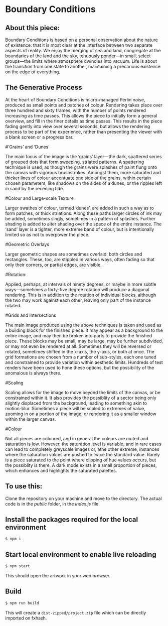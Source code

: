 # Boundary Conditions

## About this piece:

Boundary Conditions is based on a personal observation about the nature of existence: that it is most clear at the interface between two separate aspects of reality. We enjoy the merging of sea and land, congregate at the boundaries of the land and the sky, tenuously ponder—in small, select groups—the limits where atmosphere dwindles into vacuum. Life is about the transition from one state to another, maintaining a precarious existence on the edge of everything.

## The Generative Process

At the heart of Boundary Conditions is micro-managed Perlin noise, produced as small points and patches of colour. Rendering takes place over three hundred and sixty frames, with the number of points rendered increasing as time passes. This allows the piece to initially form a general overview, and fill in the finer details as time passes. This results in the piece fading gently into view over several seconds, but allows the rendering process to be part of the experience, rather than presenting the viewer with a blank screen or a progress bar.

#‘Grains’ and ‘Dunes’

The main focus of the image is the ‘grains’ layer—the dark, spattered series of grouped dots that form sweeping, striated patterns. A spattering technique is used, as though the grains were splashes of paint flung onto the canvas with vigorous brushstrokes. Amongst them, more saturated and thicker lines of colour accentuate one side of the grains, within certain chosen parameters, like shadows on the sides of a dunes, or the ripples left in sand by the receding tide.

#Colour and Large-scale Texture

Larger swathes of colour, termed ’dunes’, are added in such a way as to form patches, or thick striations. Along these paths larger circles of ink may be added, sometimes singly, sometimes in a pattern of splashes. Further shading is added to alter shading over the space of the entire instance. The ‘sand’ layer is a tighter, more extreme band of colour, but is intentionally limited so as not to overpower the piece.

#Geometric Overlays

Larger geometric shapes are sometimes overlaid: both circles and rectangles. These, too, are stippled in various ways, often fading so that only their corners, or partial edges, are visible.

#Rotation:

Applied, perhaps, at intervals of ninety degrees, or maybe in more subtle ways—sometimes a forty-five degree rotation will produce a diagonal rendering. This is in addition to the rotation of individual blocks, although the two may work against each other, leaving only part of the instance rotated.

#Grids and Intersections

The main image produced using the above techniques is taken and used as a building block for the finished piece. It may appear as a background to the entire image, and may then be broken into parts to provide the finished piece. These blocks may be small, may be large, may be further subdivided, or may not even be rendered at all. Sometimes they will be reversed or rotated, sometimes shifted in the x-axis, the y-axis, or both at once. The grid formations are chosen from a number of sub-styles, each one tuned and constrained to provide variation within aesthetic limits. Hundreds of test renders have been used to hone these options, but the possibility of the anomalous is always there.

#Scaling

Scaling allows for the image to move beyond the limits of the canvas, or be constrained within it. It also provides the possiblity of a sector being only slightly displaced from the background, leading to something akin to motion-blur. Sometimes a piece will be scaled to extremes of value, zooming in on a portion of the image, or rendering it as a smaller window within the larger canvas.

#Colour

Not all pieces are coloured, and in general the colours are muted and saturation is low. However, the saturation level is variable, and in rare cases can lead to completely greyscale images or, athe other extreme, instances where the saturation values are pushed to twice the standard value. Rarely is a piece saturated to the point where clipping of hue values occurs, but the possiblity is there. A dark mode exists in a small proportion of pieces, which enhances and highlights the saturated palettes.

## To use this:

Clone the repository on your machine and move to the directory. The actual code is in the *public* folder, in the *index.js* file.

## Install the packages required for the local environment
```sh
$ npm i
```

## Start local environment to enable live reloading

```sh
$ npm start
```

This should open the artwork in your web browser.

## Build

```sh
$ npm run build
```

This will create a `dist-zipped/project.zip` file which can be directly imported on fxhash.